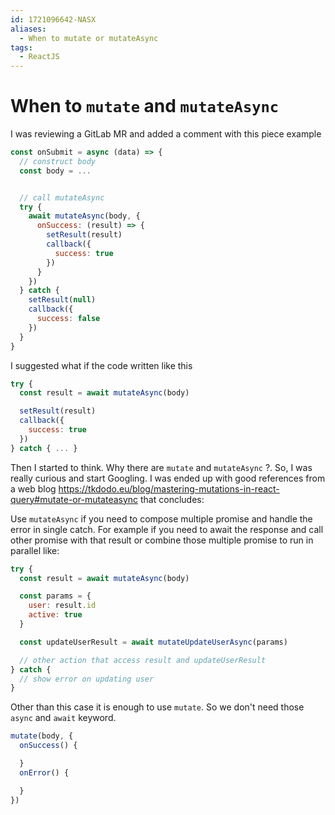 ```yaml
---
id: 1721096642-NASX
aliases:
  - When to mutate or mutateAsync
tags:
  - ReactJS
---
```


# When to `mutate` and `mutateAsync`

I was reviewing a GitLab MR and added a comment with this piece example

```js
const onSubmit = async (data) => {
  // construct body
  const body = ...


  // call mutateAsync
  try {
    await mutateAsync(body, {
      onSuccess: (result) => {
        setResult(result)
        callback({
          success: true
        })
      }
    })
  } catch {
    setResult(null)
    callback({
      success: false
    })
  }
}
```

I suggested what if the code written like this

```js
try {
  const result = await mutateAsync(body)

  setResult(result)
  callback({
    success: true
  })
} catch { ... }
```

Then I started to think. Why there are `mutate` and `mutateAsync` ?. So, I was really curious and start Googling. I was ended up with good references from a web blog https://tkdodo.eu/blog/mastering-mutations-in-react-query#mutate-or-mutateasync that concludes:

Use `mutateAsync` if you need to compose multiple promise and handle the error in single catch. For example if you need to await the response and call other promise with that result or combine those multiple promise to run in parallel like:

```js
try {
  const result = await mutateAsync(body)

  const params = {
    user: result.id
    active: true
  }

  const updateUserResult = await mutateUpdateUserAsync(params)

  // other action that access result and updateUserResult
} catch {
  // show error on updating user
}

```

Other than this case it is enough to use `mutate`. So we don't need those `async` and `await` keyword.

```js
mutate(body, {
  onSuccess() {

  }
  onError() {

  }
})

```
